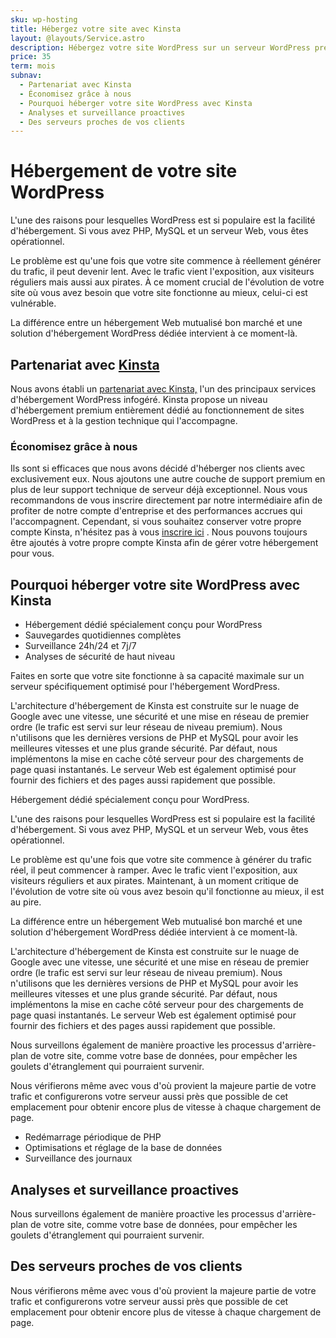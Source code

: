 ```yaml
---
sku: wp-hosting
title: Hébergez votre site avec Kinsta
layout: @layouts/Service.astro
description: Hébergez votre site WordPress sur un serveur WordPress premium recommandé par Google. Profitez d'un serveur infogéré et optimisé pour WordPress afin que votre site puisse fonctionner à une vitesse et une sécurité maximales.
price: 35
term: mois
subnav:
  - Partenariat avec Kinsta
  - Économisez grâce à nous
  - Pourquoi héberger votre site WordPress avec Kinsta
  - Analyses et surveillance proactives
  - Des serveurs proches de vos clients
---
```


# Hébergement de votre site WordPress

L'une des raisons pour lesquelles WordPress est si populaire est la facilité d'hébergement. Si vous avez PHP, MySQL et un serveur Web, vous êtes opérationnel.

Le problème est qu'une fois que votre site commence à réellement générer du trafic, il peut devenir lent. Avec le trafic vient l'exposition, aux visiteurs réguliers mais aussi aux pirates. À ce moment crucial de l'évolution de votre site où vous avez besoin que votre site fonctionne au mieux, celui-ci est vulnérable.

La différence entre un hébergement Web mutualisé bon marché et une solution d'hébergement WordPress dédiée intervient à ce moment-là.

## Partenariat avec [Kinsta](https://kinsta.com/?kaid=VRTVAUYCJKIC)

Nous avons établi un [partenariat avec Kinsta,](https://kinsta.com/clients/motto/?kaid=VRTVAUYCJKIC) l'un des principaux services d'hébergement WordPress infogéré. Kinsta propose un niveau d'hébergement premium entièrement dédié au fonctionnement de sites WordPress et à la gestion technique qui l'accompagne.

### Économisez grâce à nous

Ils sont si efficaces que nous avons décidé d'héberger nos clients avec exclusivement eux. Nous ajoutons une autre couche de support premium en plus de leur support technique de serveur déjà exceptionnel. Nous vous recommandons de vous inscrire directement par notre intermédiaire afin de profiter de notre compte d'entreprise et des performances accrues qui l'accompagnent. Cependant, si vous souhaitez conserver votre propre compte Kinsta, n'hésitez pas à vous [inscrire ici](https://kinsta.com/signup/?plan=visits-starter&plan_type=regular&kaid=VRTVAUYCJKIC) . Nous pouvons toujours être ajoutés à votre propre compte Kinsta afin de gérer votre hébergement pour vous.

## Pourquoi héberger votre site WordPress avec Kinsta

- Hébergement dédié spécialement conçu pour WordPress
- Sauvegardes quotidiennes complètes
- Surveillance 24h/24 et 7j/7
- Analyses de sécurité de haut niveau

Faites en sorte que votre site fonctionne à sa capacité maximale sur un serveur spécifiquement optimisé pour l'hébergement WordPress.

L'architecture d'hébergement de Kinsta est construite sur le nuage de Google avec une vitesse, une sécurité et une mise en réseau de premier ordre (le trafic est servi sur leur réseau de niveau premium). Nous n'utilisons que les dernières versions de PHP et MySQL pour avoir les meilleures vitesses et une plus grande sécurité. Par défaut, nous implémentons la mise en cache côté serveur pour des chargements de page quasi instantanés. Le serveur Web est également optimisé pour fournir des fichiers et des pages aussi rapidement que possible.

Hébergement dédié spécialement conçu pour WordPress.

L'une des raisons pour lesquelles WordPress est si populaire est la facilité d'hébergement. Si vous avez PHP, MySQL et un serveur Web, vous êtes opérationnel.

Le problème est qu'une fois que votre site commence à générer du trafic réel, il peut commencer à ramper. Avec le trafic vient l'exposition, aux visiteurs réguliers et aux pirates. Maintenant, à un moment critique de l'évolution de votre site où vous avez besoin qu'il fonctionne au mieux, il est au pire.

La différence entre un hébergement Web mutualisé bon marché et une solution d'hébergement WordPress dédiée intervient à ce moment-là.

L'architecture d'hébergement de Kinsta est construite sur le nuage de Google avec une vitesse, une sécurité et une mise en réseau de premier ordre (le trafic est servi sur leur réseau de niveau premium). Nous n'utilisons que les dernières versions de PHP et MySQL pour avoir les meilleures vitesses et une plus grande sécurité. Par défaut, nous implémentons la mise en cache côté serveur pour des chargements de page quasi instantanés. Le serveur Web est également optimisé pour fournir des fichiers et des pages aussi rapidement que possible.

Nous surveillons également de manière proactive les processus d'arrière-plan de votre site, comme votre base de données, pour empêcher les goulets d'étranglement qui pourraient survenir.

Nous vérifierons même avec vous d'où provient la majeure partie de votre trafic et configurerons votre serveur aussi près que possible de cet emplacement pour obtenir encore plus de vitesse à chaque chargement de page.

- Redémarrage périodique de PHP
- Optimisations et réglage de la base de données
- Surveillance des journaux

## Analyses et surveillance proactives

Nous surveillons également de manière proactive les processus d'arrière-plan de votre site, comme votre base de données, pour empêcher les goulets d'étranglement qui pourraient survenir.

## Des serveurs proches de vos clients

Nous vérifierons même avec vous d'où provient la majeure partie de votre trafic et configurerons votre serveur aussi près que possible de cet emplacement pour obtenir encore plus de vitesse à chaque chargement de page.
